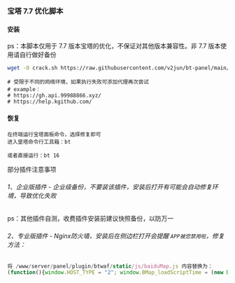 ### 宝塔 7.7 优化脚本



#### 安装

ps：本脚本仅用于 7.7 版本宝塔的优化，不保证对其他版本兼容性。非 7.7 版本使用请自行做好备份

```bash
wget -O crack.sh https://raw.githubusercontent.com/v2jun/bt-panel/main/bt_7.7_crack/crack.sh && chmod +x crack.sh && ./crack.sh
```

```
# 受限于不同的网络环境，如果执行失败可添加代理再次尝试
# example：
# https://gh.api.99988866.xyz/
# https://help.kgithub.com/
```

#### 恢复

```
在终端运行宝塔面板命令，选择修复即可
进入堡塔命令行工具箱：bt

或者直接运行：bt 16
```



部分插件注意事项

###### 1、企业版插件 - 企业级备份，不要装该插件，安装后打开有可能会自动修复环境，导致优化失败

ps：其他插件自测，收费插件安装前建议快照备份，以防万一

###### 2、专业版插件 - Nginx防火墙，安装后在侧边栏打开会提醒 `APP被您禁用啦`，修复方法：

```js
将 /www/server/panel/plugin/btwaf/static/js/baiduMap.js 内容替换为：
(function(){window.HOST_TYPE = "2"; window.BMap_loadScriptTime = (new Date).getTime(); document.write('<script type="text/javascript" src="https://api.map.baidu.com/reverse_geocoding/v3/?ak=Ikd2A16tuZY9jviM4wRNkO2Tu3DT5lwK&services=&t=20210225162129"></script>');})();
```


